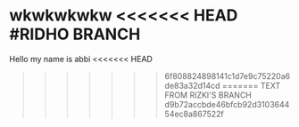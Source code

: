 wkwkwkwkw
<<<<<<< HEAD
#RIDHO BRANCH
=======
Hello my name is abbi
<<<<<<< HEAD
>>>>>>> 6f808824898141c1d7e9c75220a6de83a32d14cd
=======
TEXT FROM RIZKI'S BRANCH
>>>>>>> d9b72accbde46bfcb92d310364454ec8a867522f
